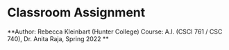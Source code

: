 # Classroom Assignment


**Author: Rebecca Kleinbart (Hunter College) 
Course: A.I. (CSCI 761 / CSC 740), Dr. Anita Raja, Spring 2022
**
